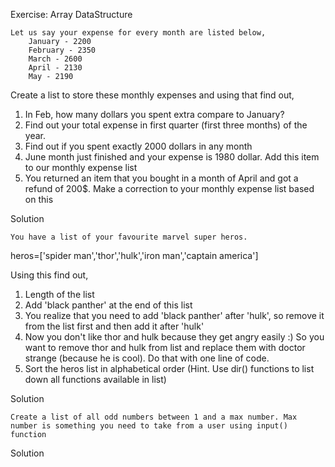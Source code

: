 Exercise: Array DataStructure

    Let us say your expense for every month are listed below,
        January - 2200
        February - 2350
        March - 2600
        April - 2130
        May - 2190

Create a list to store these monthly expenses and using that find out,

1. In Feb, how many dollars you spent extra compare to January?
2. Find out your total expense in first quarter (first three months) of the year.
3. Find out if you spent exactly 2000 dollars in any month
4. June month just finished and your expense is 1980 dollar. Add this item to our monthly expense list
5. You returned an item that you bought in a month of April and
got a refund of 200$. Make a correction to your monthly expense list
based on this

Solution

    You have a list of your favourite marvel super heros.

heros=['spider man','thor','hulk','iron man','captain america']

Using this find out,

1. Length of the list
2. Add 'black panther' at the end of this list
3. You realize that you need to add 'black panther' after 'hulk',
   so remove it from the list first and then add it after 'hulk'
4. Now you don't like thor and hulk because they get angry easily :)
   So you want to remove thor and hulk from list and replace them with doctor strange (because he is cool).
   Do that with one line of code.
5. Sort the heros list in alphabetical order (Hint. Use dir() functions to list down all functions available in list)

Solution

    Create a list of all odd numbers between 1 and a max number. Max number is something you need to take from a user using input() function

Solution
